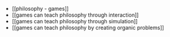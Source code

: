  - [[philosophy - games]]
 - [[games can teach philosophy through interaction]]
 - [[games can teach philosophy through simulation]]
 - [[games can teach philosophy by creating organic problems]]
